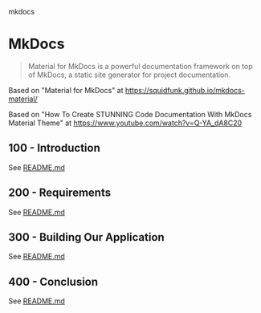 mkdocs
# MkDocs

> Material for MkDocs is a powerful documentation framework on top of MkDocs, a static site generator for project documentation.

Based on "Material for MkDocs" at https://squidfunk.github.io/mkdocs-material/

Based on "How To Create STUNNING Code Documentation With MkDocs Material Theme" at https://www.youtube.com/watch?v=Q-YA_dA8C20

## 100 - Introduction

See [README.md](./100/README.md)

## 200 - Requirements

See [README.md](./200/README.md)

## 300 - Building Our Application

See [README.md](./300/README.md)

## 400 - Conclusion

See [README.md](./400/README.md)
